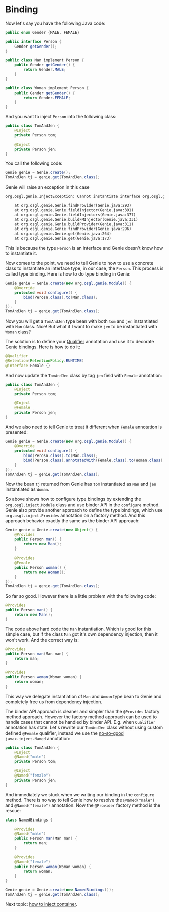 # Binding

Now let's say you have the following Java code:

```java
public enum Gender {MALE, FEMALE}

public interface Person {
	Gender getGender();
}

public class Man implement Person {
	public Gender getGender() {
		return Gender.MALE;
	}
}

public class Woman implement Person {
	public Gender getGender() {
		return Gender.FEMALE;
	}
}
```

And you want to inject `Person` into the following class:

```java
public class TomAndJen {
	@Inject 
	private Person tom;

	@Inject
	private Person jen;
}
```

You call the following code:

```java
Genie genie = Genie.create();
TomAndJen tj = genie.get(TomAndJen.class);
```

Genie will raise an exception in this case

```txt
org.osgl.genie.InjectException: Cannot instantiate interface org.osgl.genie.Person

	at org.osgl.genie.Genie.findProvider(Genie.java:293)
	at org.osgl.genie.Genie.fieldInjector(Genie.java:391)
	at org.osgl.genie.Genie.fieldInjectors(Genie.java:377)
	at org.osgl.genie.Genie.buildFMInjector(Genie.java:331)
	at org.osgl.genie.Genie.buildProvider(Genie.java:311)
	at org.osgl.genie.Genie.findProvider(Genie.java:296)
	at org.osgl.genie.Genie.get(Genie.java:264)
	at org.osgl.genie.Genie.get(Genie.java:173)
```

This is because the type `Person` is an interface and Genie doesn't know how to instantiate it.

Now comes to the point, we need to tell Genie to how to use a concrete class to instantiate an interface type, in our case, the `Person`. This process is called type binding. Here is how to do type binding in Genie: 

```java
Genie genie = Genie.create(new org.osgl.genie.Module() {
	@Override
	protected void configure() {
		bind(Perosn.class).to(Man.class);
	}
});
TomAndJen tj = genie.get(TomAndJen.class);
```

Now you will get a `TomAndJen` type bean with both `tom` and `jen` instantiated with `Man` class. Nice! But what if I want to make `jen` to be instantiated with `Woman` class? 

The solution is to define your [Qualifier](http://docs.oracle.com/javaee/6/api/javax/inject/Qualifier.html) annotation and use it to decorate Genie bindings. Here is how to do it:

```java
@Qualifier
@Retention(RetentionPolicy.RUNTIME)
@interface Female {}
```

And now update the `TomAndJen` class by tag `jen` field with `Female` annotation:

```java
public class TomAndJen {
	@Inject 
	private Person tom;

	@Inject
	@Female
	private Person jen;
}
```

And we also need to tell Genie to treat it different when `Female` annotation is presented:

```java
Genie genie = Genie.create(new org.osgl.genie.Module() {
	@Override
	protected void configure() {
		bind(Perosn.class).to(Man.class);
		bind(Person.class).annotatedWith(Female.class).to(Woman.class);
	}
});
TomAndJen tj = genie.get(TomAndJen.class);
```

Now the bean `tj` returned from Genie has `tom` instantiated as `Man` and `jen` instantiated as `Woman`.

So above shows how to configure type bindings by extending the `org.osgl.inject.Module` class and use binder API in the `configure` method. Genie also provide another approach to define the type bindings, which use `org.osgl.inject.Provides` annotation on a factory method. And this approach behavior exactly the same as the binder API approach:

```java
Genie genie = Genie.create(new Object() {
	@Provides
	public Person man() {
		return new Man();
	} 
	
	@Provides
	@Female
	public Person woman() {
		return new Woman();
	}
});
TomAndJen tj = genie.get(TomAndJen.class);
```

So far so good. However there is a little problem with the following code:

```java
@Provides
public Person man() {
	return new Man();
}
```

The code above hard code the `Man` instantiation. Which is good for this simple case, but if the class `Man` got it's own dependency injection, then it won't work. And the correct way is:

```java
@Provides
public Person man(Man man) {
    return man;
}
 
@Provides
public Person woman(Woman woman) {
    return woman;
}
```

This way we delegate instantiation of `Man` and `Woman` type bean to Genie and completely free us from dependency injection.

The binder API approach is cleaner and simpler than the `@Provides` factory method approach. However the factory method approach can be used to handle cases that cannot be handled by binder API. E.g. when `Qualifier` annotation has state. Let's rewrite our `TomAndJen` class without using custom defined `@Female` qualifier, instead we use the [no-so-good](https://github.com/google/guice/wiki/BindingAnnotations#user-content-named) `javax.inject.Named` annotation:

```java
public class TomAndJen {
	@Inject 
	@Named("male")
	private Person tom;

	@Inject
	@Named("female")
	private Person jen;
}
```

And immediately we stuck when we writing our binding in the `configure` method. There is no way to tell Genie how to resolve the `@Named("male")` and `@Named("female")` annotation. Now the `@Provider` factory method is the rescue:

```java
class NamedBindings {

	@Provides
	@Named("male")
	public Person man(Man man) {
		return man;
	}
	
	@Provides
	@Named("female")
	public Person woman(Woman woman) {
		return woman;
	}
}

Genie genie = Genie.create(new NamedBindings());
TomAndJen tj = genie.get(TomAndJen.class);
```

Next topic: [how to inject container](container.md).

